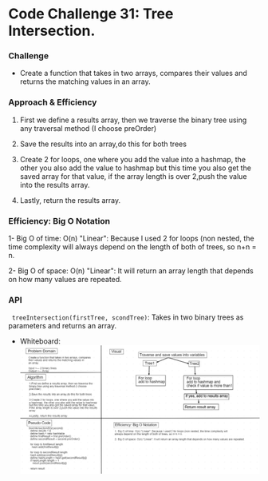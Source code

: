 # Code Challenge 31: Tree Intersection.

### Challenge

* Create a function that takes in two arrays, compares their values and returns the matching values in an array.

### Approach & Efficiency

1. First we define a results array, then we traverse the
binary tree using any traversal method (I choose 
preOrder) 

2. Save the results into an array,do this for both trees 

3. Create 2 for loops, one where you add the value into a hashmap, the other you also add the value to hashmap but this time you also get the saved array for that value, if the array length is over 2,push the value into the results array.

4. Lastly, return the results array.

### Efficiency: Big O Notation

1- Big O of time: O(n) "Linear": Because I used 2 for loops (non nested, the time complexity will always depend on the length of both of trees, so n+n = n.

2- Big O of space: O(n) "Linear": It will return an array length that depends on how many values are repeated.

### API

` treeIntersection(firstTree, scondTree)`: Takes in two binary trees as parameters and returns an array.

* Whiteboard: 
![Tree Intersection](../../assets/treeIntersection.jpg)
